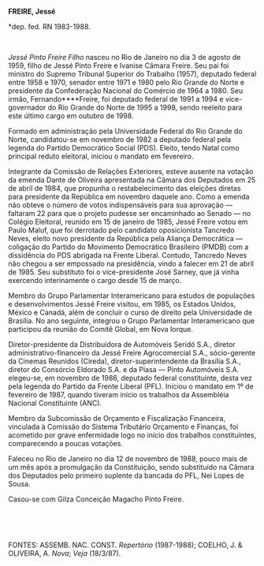**FREIRE, Jessé**

\*dep. fed. RN 1983-1988.

 

*Jessé Pinto Freire Filho* nasceu no Rio de Janeiro no dia 3 de agosto
de 1959, filho de Jessé Pinto Freire e Ivanise Câmara Freire. Seu pai
foi ministro do Supremo Tribunal Superior do Trabalho (1957), deputado
federal entre 1958 e 1970, senador entre 1971 e 1980 pelo Rio Grande do
Norte e presidente da Confederação Nacional do Comércio de 1964 a 1980.
Seu irmão, Fernando****Freire, foi deputado federal de 1991 a 1994 e
vice-governador do Rio Grande do Norte de 1995 a 1998, sendo reeleito
para este último cargo em outubro de 1998.

Formado em administração pela Universidade Federal do Rio Grande do
Norte, candidatou-se em novembro de 1982 a deputado federal pela legenda
do Partido Democrático Social (PDS). Eleito, tendo Natal como principal
reduto eleitoral, iniciou o mandato em fevereiro.

Integrante da Comissão de Relações Exteriores, esteve ausente na votação
da emenda Dante de Oliveira apresentada na Câmara dos Deputados em 25 de
abril de 1984, que propunha o restabelecimento das eleições diretas para
presidente da República em novembro daquele ano. Como a emenda não
obteve o número de votos indispensáveis para sua aprovação — faltaram 22
para que o projeto pudesse ser encaminhado ao Senado — no Colégio
Eleitoral, reunido em 15 de janeiro de 1985, Jessé Freire votou em Paulo
Maluf, que foi derrotado pelo candidato oposicionista Tancredo Neves,
eleito novo presidente da República pela Aliança Democrática — coligação
do Partido do Movimento Democrático Brasileiro (PMDB) com a dissidência
do PDS abrigada na Frente Liberal. Contudo, Tancredo Neves não chegou a
ser empossado na presidência, vindo a falecer em 21 de abril de 1985.
Seu substituto foi o vice-presidente José Sarney, que já vinha exercendo
interinamente o cargo desde 15 de março.

Membro do Grupo Parlamentar Interamericano para estudos de populações e
desenvolvimentos Jessé Freire visitou, em 1985, os Estados Unidos,
México e Canadá, além de concluir o curso de direito pela Universidade
de Brasília. No ano seguinte, integrou o Grupo Parlamentar
Interamericano que participou da reunião do Comitê Global, em Nova
Iorque.

Diretor-presidente da Distribuidora de Automóveis Seridó S.A., diretor
administrativo-financeiro da Jessé Freire Agrocomercial S.A.,
sócio-gerente da Cinemas Reunidos (Cireda), diretor-superintendente da
Brasília S.A., diretor do Consórcio Eldorado S.A. e da Piasa — Pinto
Automóveis S.A. elegeu-se, em novembro de 1986, deputado federal
constituinte, desta vez pela legenda do Partido da Frente Liberal (PFL).
Iniciou o mandato em 1º de fevereiro de 1987, quando tiveram início os
trabalhos da Assembléia Nacional Constituinte (ANC).

Membro da Subcomissão de Orçamento e Fiscalização Financeira, vinculada
à Comissão do Sistema Tributário Orçamento e Finanças, foi acometido por
grave enfermidade logo no início dos trabalhos constituintes,
comparecendo a poucas votações.

Faleceu no Rio de Janeiro no dia 12 de novembro de 1988, pouco mais de
um mês após a promulgação da Constituição, sendo substituído na Câmara
dos Deputados pelo primeiro suplente da bancada do PFL, Nei Lopes de
Sousa.

Casou-se com Gilza Conceição Magacho Pinto Freire.

 

 

FONTES: ASSEMB. NAC. CONST. *Repertório* (1987-1988); COELHO, J. &
OLIVEIRA, A. *Nova*; *Veja* (18/3/87).

 
